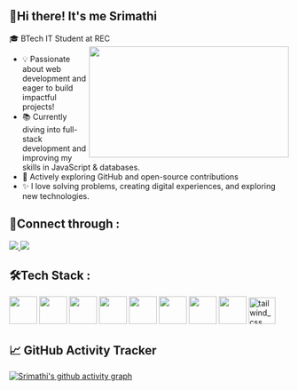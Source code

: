 ## 👋Hi there! It's me Srimathi

🎓 BTech IT Student at REC<br />
<img align="right" width="360" height="200" src="https://i.pinimg.com/originals/47/f0/34/47f0342cec72b800463bf003eac1257e.gif">
- 💡 Passionate about web development and eager to build impactful projects!
- 📚 Currently diving into full-stack development and improving my skills in JavaScript & databases.
- 🚀 Actively exploring GitHub and open-source contributions
- ✨ I love solving problems, creating digital experiences, and exploring new technologies.
## 👥Connect through :
<p align="left">
  <a href="https://www.linkedin.com/in/srimathibs">
    <img src="https://img.shields.io/badge/LinkedIn-0077B5?style=for-the-badge&logo=linkedin&logoColor=white" />
  </a>
  <a href="mailto:srimathi2420@gmail.com">
    <img src="https://img.shields.io/badge/Gmail-D14836?style=for-the-badge&logo=gmail&logoColor=white" />
  </a>
</p>



## 🛠Tech Stack :
<img height="50" width="50" src="https://img.icons8.com/color/48/000000/c-programming.png" /> <img height="50" width="50" src="https://img.icons8.com/color/48/000000/c-plus-plus-logo.png" /> <img height="50" width="50" src="https://img.icons8.com/color/48/000000/java-coffee-cup-logo.png" /> <img height="50" width="50" src="https://img.icons8.com/color/48/000000/html-5.png" /> <img height="50" width="50" src="https://img.icons8.com/color/48/000000/css3.png" />
<img height="50" width="50" src="https://img.icons8.com/color/48/000000/javascript.png"/> <img height="50" width="50" src="https://img.icons8.com/color/48/000000/mysql-logo.png"/> <img height="50" width="50" src="https://img.icons8.com/color/48/000000/mongodb.png"/> <img width="48" height="48" src="https://img.icons8.com/color/48/tailwind_css.png" alt="tailwind_css"/>

## 📈 GitHub Activity Tracker
[![Srimathi's github activity graph](https://github-readme-activity-graph.vercel.app/graph?username=SrimathiBS&bg_color=1a1a1a&color=fcfcfc&line=0f9525&point=e9e2e2&area=true&hide_border=true)](https://github.com/ashutosh00710/github-readme-activity-graph)

